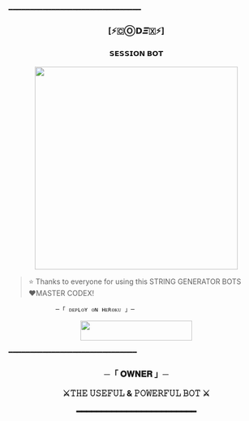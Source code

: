 ━━━━━━━━━━━━━━━━━━━━━━━━━━━━━━━   
   <h3 align="center"><b>[⚡🇨Ⓞ𝗗𝜩🇽⚡]</b></h1>   

   <h4 align="center">  𝗦𝗘𝗦𝗦𝗜𝗢𝗡 𝗕𝗢𝗧 </h4>   

   <p align="center"><a href="https://TEAM_CDX"><img src="https://te.legra.ph/file/63531adaa61fd0c91a556.jpg" width="400"></a></p>   


   > ⭐️ Thanks to everyone for using this STRING GENERATOR BOTS   
    ❤️MASTER CODEX!   

                 ─「 ᴅᴇᴩʟᴏʏ ᴏɴ ʜᴇʀᴏᴋᴜ 」─   

   </h3>   


  <p align="center"><a href="https://heroku.com/deploy?template=https://github.com/MrH4CK3R474/CDX-SESSION-GEN"> <img src="https://img.shields.io/badge/Deploy%20On%20Heroku-black?style=for-the-badge&logo=heroku" width="220" height="38.45"/></a></p>  

   ━━━━━━━━━━━━━━━━━━━━━━━━━━━━━━   
   <h3 align="center">   
       ─「 𝐎𝐖𝐍𝐄𝐑 」─

   ⚔️𝚃𝙷𝙴 𝚄𝚂𝙴𝙵𝚄𝙻 & 𝙿𝙾𝚆𝙴𝚁𝙵𝚄𝙻 𝙱𝙾𝚃 ⚔️    

   ━━━━━━━━━━━━━━━━━━━━━━━━